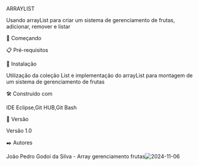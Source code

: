 ARRAYLIST

Usando arrayList para criar um sistema de gerenciamento de frutas, adicionar, remover e listar

🚀 Começando


📋 Pré-requisitos

🔧 Instalação

Utilização da coleção List e implementação do arrayList para montagem de um sistema de gerenciamento de frutas  

🛠️ Construído com

IDE Eclipse,Git HUB,Git Bash

📌 Versão

Versão 1.0

✒️ Autores

João Pedro Godoi da Silva - Array gerenciamento frutas![2024-11-06](https://github.com/user-attachments/assets/64e1d4b9-e770-4574-99fd-0514f94657c8)
